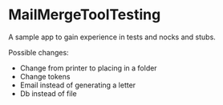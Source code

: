 # MailMergeToolTesting
A sample app to gain experience in tests and nocks and stubs.

Possible changes:

- Change from printer to placing in a folder
- Change tokens
- Email instead of generating a letter
- Db instead of file
